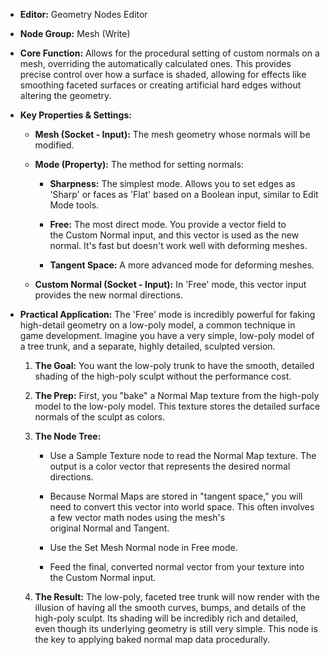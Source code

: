 - **Editor:** Geometry Nodes Editor
    
- **Node Group:** Mesh (Write)
    
- **Core Function:** Allows for the procedural setting of custom normals on a mesh, overriding the automatically calculated ones. This provides precise control over how a surface is shaded, allowing for effects like smoothing faceted surfaces or creating artificial hard edges without altering the geometry.
    
- **Key Properties & Settings:**
    
    - **Mesh (Socket - Input):** The mesh geometry whose normals will be modified.
        
    - **Mode (Property):** The method for setting normals:
        
        - **Sharpness:** The simplest mode. Allows you to set edges as 'Sharp' or faces as 'Flat' based on a Boolean input, similar to Edit Mode tools.
            
        - **Free:** The most direct mode. You provide a vector field to the Custom Normal input, and this vector is used as the new normal. It's fast but doesn't work well with deforming meshes.
            
        - **Tangent Space:** A more advanced mode for deforming meshes.
            
    - **Custom Normal (Socket - Input):** In 'Free' mode, this vector input provides the new normal directions.
        
- **Practical Application:** The 'Free' mode is incredibly powerful for faking high-detail geometry on a low-poly model, a common technique in game development. Imagine you have a very simple, low-poly model of a tree trunk, and a separate, highly detailed, sculpted version.
    
    1. **The Goal:** You want the low-poly trunk to have the smooth, detailed shading of the high-poly sculpt without the performance cost.
        
    2. **The Prep:** First, you "bake" a Normal Map texture from the high-poly model to the low-poly model. This texture stores the detailed surface normals of the sculpt as colors.
        
    3. **The Node Tree:**
        
        - Use a Sample Texture node to read the Normal Map texture. The output is a color vector that represents the desired normal directions.
            
        - Because Normal Maps are stored in "tangent space," you will need to convert this vector into world space. This often involves a few vector math nodes using the mesh's original Normal and Tangent.
            
        - Use the Set Mesh Normal node in Free mode.
            
        - Feed the final, converted normal vector from your texture into the Custom Normal input.
            
    4. **The Result:** The low-poly, faceted tree trunk will now render with the illusion of having all the smooth curves, bumps, and details of the high-poly sculpt. Its shading will be incredibly rich and detailed, even though its underlying geometry is still very simple. This node is the key to applying baked normal map data procedurally.